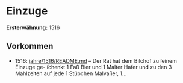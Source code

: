 # Einzuge

**Ersterwähnung:** 1516

## Vorkommen
- 1516: [jahre/1516/README.md](../jahre/1516/README.md) – Der Rat hat dem Biſchof zu ſeinem Einzuge ge-
ſchenkt 1 Faß Bier und 1 Malter Hafer und zu den
3 Mahlzeiten auf jede 1 Stübchen Malvaſier, 1...
